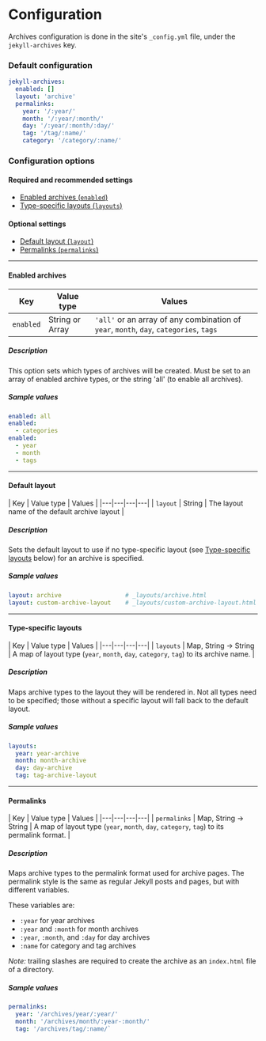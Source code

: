 # Configuration

Archives configuration is done in the site's `_config.yml` file, under the `jekyll-archives` key.

### Default configuration
```yml
jekyll-archives:
  enabled: []
  layout: 'archive'
  permalinks:
    year: '/:year/'
    month: '/:year/:month/'
    day: '/:year/:month/:day/'
    tag: '/tag/:name/'
    category: '/category/:name/'
```

### Configuration options

#### Required and recommended settings
- [Enabled archives (`enabled`)](#enabled-archives)
- [Type-specific layouts (`layouts`)](#type-specific-layouts)

#### Optional settings
- [Default layout (`layout`)](#default-layout)
- [Permalinks (`permalinks`)](#permalinks)

---

#### Enabled archives
Key | Value type | Values 
-|-|-
`enabled` | String or Array | `'all'` or an array of any combination of `year`, `month`, `day`, `categories`, `tags`

##### Description
This option sets which types of archives will be created. Must be set to an array of enabled archive types, or the string 'all' (to enable all archives).
##### Sample values
```yml
enabled: all
enabled:
  - categories
enabled:
  - year
  - month
  - tags
```

---

#### Default layout
| Key | Value type | Values |
|---|---|---|---|
| `layout` | String  | The layout name of the default archive layout |
##### Description
Sets the default layout to use if no type-specific layout (see [Type-specific layouts](#type-specific-layouts) below) for an archive is specified.
##### Sample values
```yml
layout: archive                  # _layouts/archive.html
layout: custom-archive-layout    # _layouts/custom-archive-layout.html
```

---

#### Type-specific layouts
| Key | Value type | Values |
|---|---|---|---|
| `layouts` | Map, String &rarr; String | A map of layout type (`year`, `month`, `day`, `category`, `tag`) to its archive name. |
##### Description
Maps archive types to the layout they will be rendered in. Not all types need to be specified; those without a specific layout will fall back to the default layout.
##### Sample values
```yml
layouts:
  year: year-archive
  month: month-archive
  day: day-archive
  tag: tag-archive-layout
```

---

#### Permalinks
| Key | Value type | Values |
|---|---|---|---|
| `permalinks` | Map, String &rarr; String | A map of layout type (`year`, `month`, `day`, `category`, `tag`) to its permalink format. |
##### Description
Maps archive types to the permalink format used for archive pages. The permalink style is the same as regular Jekyll posts and pages, but with different variables.

These variables are:
* `:year` for year archives
* `:year` and `:month` for month archives
* `:year`, `:month`, and `:day` for day archives
* `:name` for category and tag archives

*Note:* trailing slashes are required to create the archive as an `index.html` file of a directory.
##### Sample values
```yml
permalinks:
  year: '/archives/year/:year/'
  month: '/archives/month/:year-:month/'
  tag: '/archives/tag/:name/`
```
